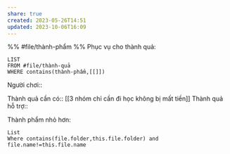 ```yaml
---
share: true
created: 2023-05-26T14:51
updated: 2023-10-06T16:09
---
```

%%
#file/thành-phẩm
%%
Phục vụ cho thành quả:
```dataview
LIST
FROM #file/thành-quả 
WHERE contains(thành-phẩm,[[]])
```
Người chơi:: 

Thành quả cần có:: [[3 nhóm chỉ cần đi học không bị mất tiền]]
Thành quả hỗ trợ::

Thành phẩm nhỏ hơn:
```dataview
List
Where contains(file.folder,this.file.folder) and file.name!=this.file.name
```
